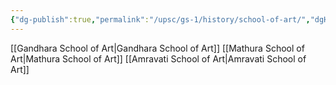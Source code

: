 ```yaml
---
{"dg-publish":true,"permalink":"/upsc/gs-1/history/school-of-art/","dgHomeLink":true,"dgPassFrontmatter":false}
---
```


[[Gandhara School of Art|Gandhara School of Art]]
[[Mathura School of Art|Mathura School of Art]]
[[Amravati School of Art|Amravati School of Art]]
